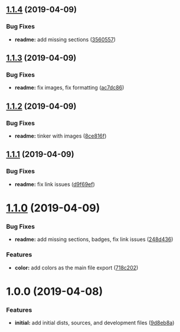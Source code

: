 ## [1.1.4](https://github.com/nodewell/assets/compare/v1.1.3...v1.1.4) (2019-04-09)


### Bug Fixes

* **readme:** add missing sections ([3560557](https://github.com/nodewell/assets/commit/3560557))

## [1.1.3](https://github.com/nodewell/assets/compare/v1.1.2...v1.1.3) (2019-04-09)


### Bug Fixes

* **readme:** fix images, fix formatting ([ac7dc86](https://github.com/nodewell/assets/commit/ac7dc86))

## [1.1.2](https://github.com/nodewell/assets/compare/v1.1.1...v1.1.2) (2019-04-09)


### Bug Fixes

* **readme:** tinker with images ([8ce816f](https://github.com/nodewell/assets/commit/8ce816f))

## [1.1.1](https://github.com/nodewell/assets/compare/v1.1.0...v1.1.1) (2019-04-09)


### Bug Fixes

* **readme:** fix link issues ([d9f69ef](https://github.com/nodewell/assets/commit/d9f69ef))

# [1.1.0](https://github.com/nodewell/assets/compare/v1.0.0...v1.1.0) (2019-04-09)


### Bug Fixes

* **readme:** add missing sections, badges, fix link issues ([248d436](https://github.com/nodewell/assets/commit/248d436))


### Features

* **color:** add colors as the main file export ([718c202](https://github.com/nodewell/assets/commit/718c202))

# 1.0.0 (2019-04-08)


### Features

* **initial:** add initial dists, sources, and development files ([9d8eb8a](https://github.com/nodewell/assets/commit/9d8eb8a))
